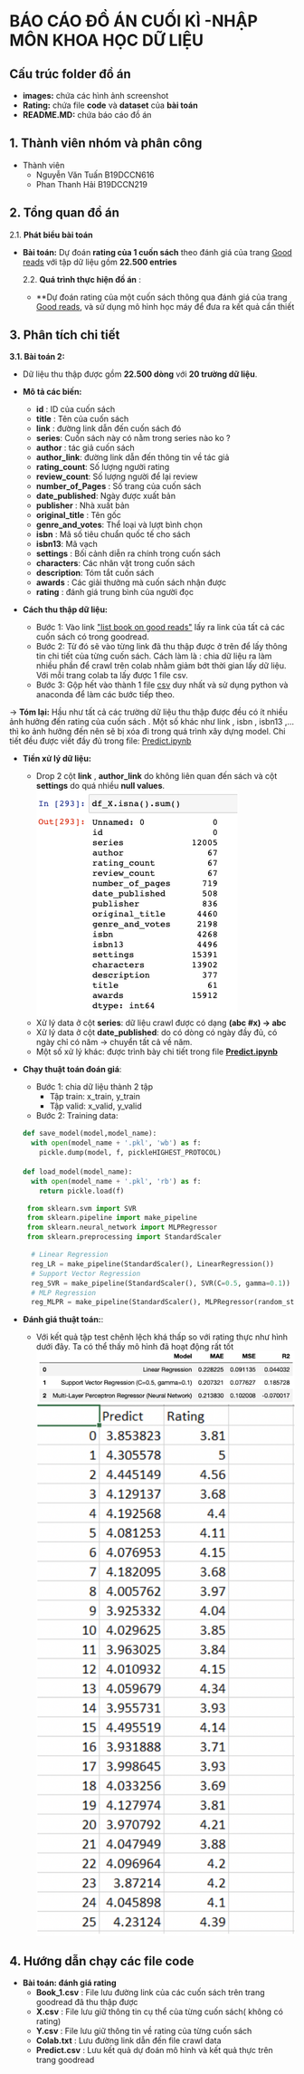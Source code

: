 <h1>BÁO CÁO ĐỒ ÁN CUỐI KÌ -NHẬP MÔN KHOA HỌC DỮ LIỆU</h1>
<h2>Cấu trúc folder đồ án</h2>

- **images:** chứa các hình ảnh screenshot
- **Rating:** chứa file **code** và **dataset** của **bài toán**
- **README.MD:** chứa báo cáo đồ án
<h2>1. Thành viên nhóm và phân công</h2>

* Thành viên
  - Nguyễn Văn Tuấn B19DCCN616
  - Phan Thanh Hải B19DCCN219

<h2>2. Tổng quan đồ án</h2>

2.1. **Phát biểu bài toán**

- **Bài toán:** Dự đoán **rating của 1 cuốn sách** theo đánh giá của trang [Good reads](https://www.goodreads.com/) với tập dữ liệu gồm **22.500 entries**

  2.2. **Quá trình thực hiện đồ án** :

  - \*\*Dự đoán rating của một cuốn sách thông qua đánh giá của trang [Good reads](https://www.goodreads.com/), và sử dụng mô hình học máy để đưa ra kết quả cần thiết

<h2>3. Phân tích chi tiết</h2>

**3.1. Bài toán 2:**

- Dữ liệu thu thập được gồm **22.500 dòng** với **20 trường dữ liệu**.
- **Mô tả các biến:**

  - **id** : ID của cuốn sách
  - **title** : Tên của cuốn sách
  - **link** : đường link dẫn đến cuốn sách đó
  - **series**: Cuốn sách này có nằm trong series nào ko ?
  - **author** : tác giả cuốn sách
  - **author_link**: đường link dẫn đến thông tin về tác giả
  - **rating_count**: Số lượng người rating
  - **review_count**: Số lượng người để lại review
  - **number_of_Pages** : Số trang của cuốn sách
  - **date_published**: Ngày được xuất bản
  - **publisher** : Nhà xuất bản
  - **original_title** : Tên gốc
  - **genre_and_votes**: Thể loại và lượt bình chọn
  - **isbn** : Mã số tiêu chuẩn quốc tế cho sách
  - **isbn13**: Mã vạch
  - **settings** : Bối cảnh diễn ra chính trong cuốn sách
  - **characters**: Các nhân vật trong cuốn sách
  - **description**: Tóm tắt cuốn sách
  - **awards** : Các giải thưởng mà cuốn sách nhận được
  - **rating** : đánh giá trung bình của người đọc

- **Cách thu thập dữ liệu:**
  - Bước 1: Vào link ["list book on good reads"](https://www.goodreads.com/list/show/1.Best_Books_Ever) lấy ra link của tất cả các cuốn sách có trong goodread.
  - Bước 2: Từ đó sẽ vào từng link đã thu thập được ở trên để lấy thông tin chi tiết của từng cuốn sách. Cách làm là : chia dữ liệu ra làm nhiều phần để crawl trên colab nhằm giảm bớt thời gian lấy dữ liệu. Với mỗi trang colab ta lấy được 1 file csv.
  - Bước 3: Gộp hết vào thành 1 file [csv](/Rating/dataset.csv) duy nhất và sử dụng python và anaconda để làm các bước tiếp theo.

&#8594; **Tóm lại:** Hầu như tất cả các trường dữ liệu thu thập được đều có ít nhiều ảnh hưởng đến rating của cuốn sách . Một số khác như link , isbn , isbn13 ,… thì ko ảnh hưởng đến nên sẽ bị xóa đi trong quá trình xây dựng model. Chi tiết đều được viết đầy đủ trong file: [Predict.ipynb](/Rating/Predict.ipynb)

- **Tiền xử lý dữ liệu:**

  - Drop 2 cột **link** , **author_link** do không liên quan đến sách và cột **settings** do quá nhiều **null values**. ![Dữ liệu về rating](images/rating_data1.png)
  - Xử lý data ở cột **series**: dữ liệu crawl được có dạng **(abc #x) &#8594; abc**
  - Xử lý data ở cột **date_published**: do có dòng có ngày đầy đủ, có ngày chỉ có năm &#8594; chuyển tất cả về năm.
  - Một số xử lý khác: được trình bày chi tiết trong file **[Predict.ipynb](/Rating/Predict.ipynb)**

- **Chạy thuật toán đoán giá**:

  - Bước 1: chia dữ liệu thành 2 tập
    - Tập train: x_train, y_train
    - Tập valid: x_valid, y_valid
  - Bước 2: Training data:

  ```python
  def save_model(model,model_name):
    with open(model_name + '.pkl', 'wb') as f:
      pickle.dump(model, f, pickleHIGHEST_PROTOCOL)

  def load_model(model_name):
    with open(model_name + '.pkl', 'rb') as f:
      return pickle.load(f)
  ```

  ```python
   from sklearn.svm import SVR
   from sklearn.pipeline import make_pipeline
   from sklearn.neural_network import MLPRegressor
   from sklearn.preprocessing import StandardScaler
  ```

  ```python
    # Linear Regression
    reg_LR = make_pipeline(StandardScaler(), LinearRegression())
    # Support Vector Regression
    reg_SVR = make_pipeline(StandardScaler(), SVR(C=0.5, gamma=0.1))
    # MLP Regression
    reg_MLPR = make_pipeline(StandardScaler(), MLPRegressor(random_state=1, max_iter=500))
  ```

- **Đánh giá thuật toán:**:
  - Với kết quả tập test chênh lệch khá thấp so với rating thực như hình dưới đây. Ta có thể thấy mô hình đã hoạt động rất tốt
    ![data](./images/rating_data2.png)
    ![data](./images/rating_data3.png)

<h2>4. Hướng dẫn chạy các file code</h2>

- **Bài toán: đánh giá rating**
  - **Book_1.csv** : File lưu đường link của các cuốn sách trên trang goodread đã thu thập được
  - **X.csv** : File lưu giữ thông tin cụ thể của từng cuốn sách( không có rating)
  - **Y.csv** : File lưu giữ thông tin về rating của từng cuốn sách
  - **Colab.txt** : Lưu đường link dẫn đến file crawl data
  - **Predict.csv** : Lưu kết quả dự đoán mô hình và kết quả thực trên trang goodread<br><br>
